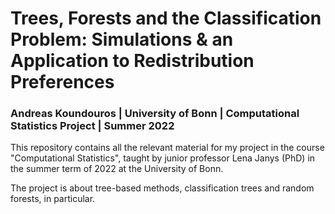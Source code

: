 # Trees, Forests and the Classification Problem: Simulations & an Application to Redistribution Preferences

### Andreas Koundouros | University of Bonn | Computational Statistics Project | Summer 2022

This repository contains all the relevant material for my project in the course "Computational Statistics", taught by junior professor Lena Janys (PhD) in the summer term of 2022 at the University of Bonn. 

The project is about tree-based methods, classification trees and random forests, in particular. 
